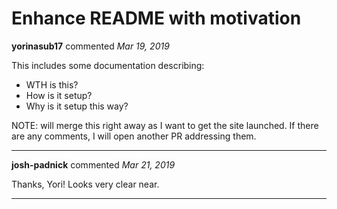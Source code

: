 # Enhance README with motivation

**yorinasub17** commented *Mar 19, 2019*

This includes some documentation describing:

- WTH is this?
- How is it setup?
- Why is it setup this way?

NOTE: will merge this right away as I want to get the site launched. If there are any comments, I will open another PR addressing them.
<br />
***


**josh-padnick** commented *Mar 21, 2019*

Thanks, Yori! Looks very clear near.
***


